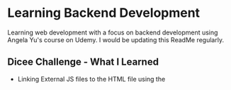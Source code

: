 # Learning Backend Development
Learning web development with a focus on backend development using Angela Yu's course on Udemy. I would be updating this ReadMe regularly.

## Dicee Challenge - What I Learned
- Linking External JS files to the HTML file using the <script> tag.
- Manipulation of the DOM using JavaScript and the document.querySelector property.
- The working principle of Math.random() in JS and how to make it fit into my desired range.
  
## Drum Kit Challenge - What I Learned
- Adding sounds to websites using the Audio object.
- Creating objects using function constructors.
- Keyboard and Mouse event listeners.
- Higher order and call back functions.

## Simon Game Challenge - What I Learned
- Jquery and Jquery Animations.

## Calculator Challenge - What I Learned
- How to initialize a node project using npm.
- How to use the express framework for building web backend servers
- How to parse information from an HTML form to a speciific server route
  
## Weather App - What I Learned
- How to work with external APIs using express
- API Endpoints, paths and parameters
- Testing API requests using postman
- Making GET requests to external APIs using Node HTTPS module
- Parsing JSON

## Newsletter Sign Up - What I learned
- How to work utilize the Mailchimp API to create an email marketing list
- How to use bootstrap to simplify my development process. Bootstrap was used for the frontend.
- How to load static files remotely using express
- How to send JSON data to an external server using JSON.stringify
- How to deploy on heroku and set the environment variables on heroku
- Checkout my deployed newsletter sign up project: https://riri-newsletter-sign-up.herokuapp.com/
